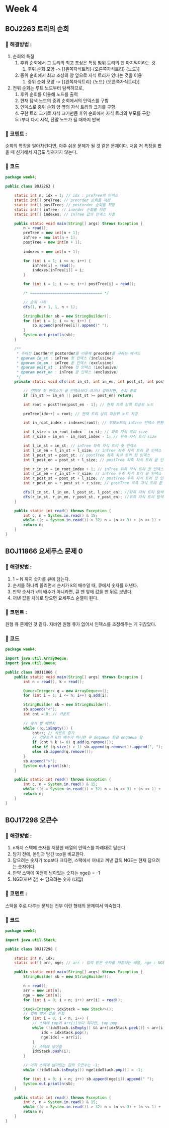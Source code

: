 # Week 4
## BOJ2263 트리의 순회
### 🎈 해결방법 :
1. 순회의 특징
   1. 후위 순회에서 그 트리의 최고 조상은 특정 범위 트리의 맨 마지막이라는 것
      1. 후위 순회 모양 -> \[{왼쪽자식트리} {오른쪽자식트리} {노드}]
   2. 중위 순회에서 최고 조상의 양 옆으로 자식 트리가 있다는 것을 이용
      1. 중위 순회 모양 -> \[{왼쪽자식트리} {노드} {오른쪽자식트리}]
2. 전위 순회는 루트 노드부터 탐색하므로,
   1. 후위 순회를 이용해 노드를 출력
   2. 현재 탐색 노드의 중위 순회에서의 인덱스를 구함
   3. 인덱스로 중위 순회 양 옆의 자식 트리의 크기를 구함
   4. 구한 트리 크기로 자식 크기만큼 후위 순회에서 자식 트리의 부모를 구함
   5. i부터 다시 시작, 단말 노드가 될 때까지 반복

### 💬 코멘트 :
순회의 특징을 알아차린다면, 아주 쉬운 문제가 될 것 같은 문제이다.
처음 저 특징을 봤을 때 신기해서 지금도 잊혀지지 않는다.

### 📄 코드
```java
package week4;

public class BOJ2263 {

    static int n, idx = 1; // idx : preTree의 인덱스
    static int[] preTree; // preorder 순회를 저장
    static int[] postTree; // postorder 순회를 저장
    static int[] inTree; // inorder 순회를 저장
    static int[] indexes; // inTree 값의 인덱스 저장

    public static void main(String[] args) throws Exception {
        n = read();
        preTree = new int[n + 1];
        inTree = new int[n + 1];
        postTree = new int[n + 1];
        
        indexes = new int[n + 1];

        for (int i = 1; i <= n; i++) {
            inTree[i] = read();
            indexes[inTree[i]] = i;
        }

        for (int i = 1; i <= n; i++) postTree[i] = read();

        /* ================================ */

        // 순회 시작
        dfs(1, n + 1, 1, n + 1);

        StringBuilder sb = new StringBuilder();
        for (int i = 1; i <= n; i++) {
            sb.append(preTree[i]).append(" ");
        }
        System.out.println(sb);
    }

    /**
     * 주어진 inorder와 postorder를 이용해 preorder를 구하는 메서드
     * @param in_st : inTree 첫 인덱스 (inclusive)
     * @param in_en : inTree 끝 인덱스 (exclusive)
     * @param post_st : inTree 첫 인덱스 (inclusive)
     * @param post_en : inTree 끝 인덱스 (exclusive)
     */
    private static void dfs(int in_st, int in_en, int post_st, int post_en) {

        // 만약에 첫 인덱스가 끝 인덱스보다 크거나 같아지면, 순회 종료 
        if (in_st >= in_en || post_st >= post_en) return;

        int root = postTree[post_en - 1]; // 현재 트리 상의 최상위 노드

        preTree[idx++] = root; // 현재 트리 상의 최상위 노드 저장

        int in_root_index = indexes[root]; // 부모노드의 inTree 인덱스 반환

        int l_size = in_root_index - in_st; // 좌측 자식 트리 size
        int r_size = in_en - in_root_index - 1; // 우측 자식 트리 size

        int l_in_st = in_st; // inTree 좌측 자식 트리 첫 인덱스
        int l_in_en = l_in_st + l_size; // inTree 좌측 자식 트리 끝 인덱스
        int l_post_st = post_st; // postTree 좌측 자식 트리 첫 인덱스
        int l_post_en = post_st + l_size; // postTree 좌측 자식 트리 끝 인덱스

        int r_in_st = in_root_index + 1; // inTree 우측 자식 트리 첫 인덱스
        int r_in_en = r_in_st + r_size; // inTree 우측 자식 트리 끝 인덱스
        int r_post_st = post_st + l_size; // postTree 우측 자식 트리 첫 인덱스
        int r_post_en = r_post_st + r_size; // postTree 우측 자식 트리 끝 인덱스

        dfs(l_in_st, l_in_en, l_post_st, l_post_en); //좌측 자식 트리 탐색
        dfs(r_in_st, r_in_en, r_post_st, r_post_en); //우측 자식 트리 탐색
    }

    public static int read() throws Exception {
        int c, n = System.in.read() & 15;
        while ((c = System.in.read()) > 32) n = (n << 3) + (n << 1) + (c & 15);
        return n;
    }
}
```

## BOJ11866 요세푸스 문제 0
### 🎈 해결방법 :
1. 1 ~ N 까지 숫자를 큐에 담는다.
2. 순서를 하나씩 올리면서 순서가 k의 배수일 때, 큐에서 숫자를 꺼낸다.
3. 만약 순서가 k의 배수가 아니라면, 큐 맨 앞에 값을 맨 뒤로 보낸다.
4. 꺼낸 값을 차례로 담으면 요세푸스 순열이 된다.

### 💬 코멘트 :
원형 큐 문제인 것 같다. 자바엔 원형 큐가 없어서 인덱스를 조정해주는 게 귀찮았다.

### 📄 코드
```java
package week4;

import java.util.ArrayDeque;
import java.util.Queue;

public class BOJ11866 {
    public static void main(String[] args) throws Exception {
        int n = read(), k = read();

        Queue<Integer> q = new ArrayDeque<>();
        for (int i = 1; i <= n; i++) q.add(i);

        StringBuilder sb = new StringBuilder();
        sb.append("<");
        int cnt = 0; // 카운트
        
        // 큐가 빌 때까지
        while (!q.isEmpty()) {
            cnt++; // 카운트 증가
            // 카운트가 k의 배수가 아니면 큐 dequeue 한걸 enqueue 함
            if (cnt % k != 0) q.add(q.remove());
            else if (q.size() > 1) sb.append(q.remove()).append(", ");
            else sb.append(q.remove());
        }
        sb.append(">");
        System.out.print(sb);
    }

    public static int read() throws Exception {
        int c, n = System.in.read() & 15;
        while ((c = System.in.read()) > 32) n = (n << 3) + (n << 1) + (c & 15);
        return n;
    }
}
```

## BOJ17298 오큰수
### 🎈 해결방법 :
1. n까지 스택에 숫자를 저장한 배열의 인덱스를 차례대로 담는다.
2. 담기 전에, 본인과 담긴 top을 비교한다.
3. 담으려는 숫자가 top보다 크다면, 스택에서 꺼내고 꺼낸 값의 NGE는 현재 담으려는 숫자이다.
4. 만약 스택에 여전히 남아있는 숫자는 nge() = -1
5. NGE(꺼낸 값) <- 담으려는 숫자 (대입)

### 💬 코멘트 :
스택을 주로 다루는 문제는 전부 이런 형태의 문제여서 익숙했다.

### 📄 코드
```java
package week4;

import java.util.Stack;

public class BOJ17298 {

    static int n, idx;
    static int[] arr, nge; // arr : 입력 받은 숫자를 저장하는 배열, nge : NGE 값을 저장하는 배열

    public static void main(String[] args) throws Exception {
        StringBuilder sb = new StringBuilder();

        n = read();
        arr = new int[n];
        nge = new int[n];
        for (int i = 0; i < n; i++) arr[i] = read();

        Stack<Integer> idxStack = new Stack<>();
        // 입력 받은 값을 순회
        for (int i = 0; i < n; i++) {
            // 스택에 top이 arr[i]보다 작다면, top pop
            while (!idxStack.isEmpty() && arr[idxStack.peek()] < arr[i]) {
                idx = idxStack.pop();
                nge[idx] = arr[i];
            }
            // 스택에 넣어줌
            idxStack.push(i);
        }

        // 아직 스택에 남아있는 값의 오큰수는 -1;
        while (!idxStack.isEmpty()) nge[idxStack.pop()] = -1;

        for (int i = 0; i < n; i++) sb.append(nge[i]).append(" ");
        System.out.println(sb);
    }

    public static int read() throws Exception {
        int c, n = System.in.read() & 15;
        while ((c = System.in.read()) > 32) n = (n << 3) + (n << 1) + (c & 15);
        return n;
    }
}
```